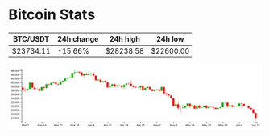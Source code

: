 # Bitcoin Stats

BTC/USDT|24h change|24h high|24h low|
|---|---|---|---|
|$23734.11|-15.66%|$28238.58|$22600.00|

<img src="./chart.svg">
